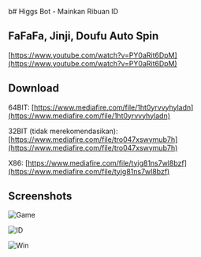 b# Higgs Bot - Mainkan Ribuan ID

## FaFaFa, Jinji, Doufu Auto Spin

[https://www.youtube.com/watch?v=PY0aRit6DpM](https://www.youtube.com/watch?v=PY0aRit6DpM)

## Download
64BIT: [https://www.mediafire.com/file/1ht0yrvvyhyladn](https://www.mediafire.com/file/1ht0yrvvyhyladn)

32BIT (tidak merekomendasikan): [https://www.mediafire.com/file/tro047xswymub7h](https://www.mediafire.com/file/tro047xswymub7h)

X86: [https://www.mediafire.com/file/tyig81ns7wl8bzf](https://www.mediafire.com/file/tyig81ns7wl8bzf)

## Screenshots
![Game](https://i.ibb.co/5hM9PGj/Higgs-Bot-Game.jpg)

![ID](https://i.ibb.co/ZmWfRb7/Higgs-Bot-ID.jpg)

![Win](https://i.ibb.co/jrN09pr/Higgs-Bot-WIN.jpg)
